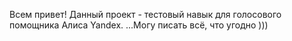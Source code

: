 Всем привет! Данный проект - тестовый навык для 
голосового помощника Алиса Yandex.
...Могу писать всё, что угодно )))